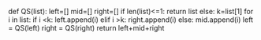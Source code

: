 def QS(list):
	  left=[]
	  mid=[]
	  right=[]
	  if len(list)<=1:
		        return list
	  else:
		        k=list[1]
		        for i in list:
			              if i <k:
				                    left.append(i)
		                elif i >k:
				                    right.append(i)
			              else:
				                    mid.append(i)
	  left = QS(left)
	  right = QS(right)
	  return left+mid+right

